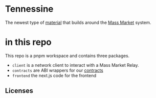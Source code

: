 <!--
SPDX-FileCopyrightText: 2024 Mass Labs

SPDX-License-Identifier: Unlicense
-->

# Tennessine

The newest type of [material](https://en.wikipedia.org/wiki/Tennessine) that builds around the [Mass Market](https://mass.market) system.

# in this repo

This repo is a pnpm workspace and contains three packages.

* `client` is a network client to interact with a Mass Market Relay.
* `contracts` are ABI wrappers for our [contracts](https://github.com/masslbs/contracts)
* `frontend` the next.js code for the frontend

## Licenses


